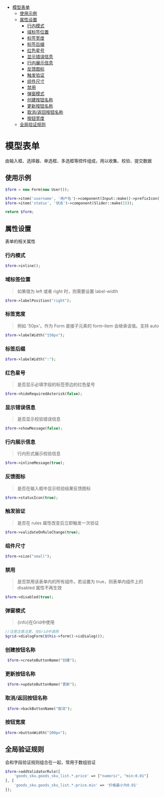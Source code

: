 - [模型表单](#模型表单)
  - [使用示例](#使用示例)
  - [属性设置](#属性设置)
    - [行内模式](#行内模式)
    - [域标签位置](#域标签位置)
    - [标签宽度](#标签宽度)
    - [标签后缀](#标签后缀)
    - [红色星号](#红色星号)
    - [显示错误信息](#显示错误信息)
    - [行内展示信息](#行内展示信息)
    - [反馈图标](#反馈图标)
    - [触发验证](#触发验证)
    - [组件尺寸](#组件尺寸)
    - [禁用](#禁用)
    - [弹窗模式](#弹窗模式)
    - [创建按钮名称](#创建按钮名称)
    - [更新按钮名称](#更新按钮名称)
    - [取消/返回按钮名称](#取消返回按钮名称)
    - [按钮宽度](#按钮宽度)
  - [全局验证规则](#全局验证规则)



# 模型表单

由输入框、选择器、单选框、多选框等控件组成，用以收集、校验、提交数据

## 使用示例

``` php
$form = new Form(new User());

$form->item('username', '用户名')->component(Input::make()->prefixIcon('el-icon-eleme'));
$form->item('status', '状态')->component(Slider::make(15));

return $form;
```

## 属性设置

表单的相关属性

### 行内模式

``` php
$form->inline();
```

### 域标签位置

> 如果值为 left 或者 right 时，则需要设置 label-width

``` php
$form->labelPosition("right");
```

### 标签宽度

> 例如 '50px'。作为 Form 直接子元素的 form-item 会继承该值。支持 auto

``` php
$form->labelWidth("150px");
```

### 标签后缀

``` php
$form->labelWidth(":");
```

### 红色星号

> 是否显示必填字段的标签旁边的红色星号

``` php
$form->hideRequiredAsterisk(false);
```

### 显示错误信息

> 是否显示校验错误信息

``` php
$form->showMessage(false);
```

### 行内展示信息

> 行内形式展示校验信息

``` php
$form->inlineMessage(true);
```

### 反馈图标

> 是否在输入框中显示校验结果反馈图标

``` php
$form->statusIcon(true);
```

### 触发验证

> 是否在 rules 属性改变后立即触发一次验证

``` php
$form->validateOnRuleChange(true);
```

### 组件尺寸

``` php
$form->size("small");
```

### 禁用

> 是否禁用该表单内的所有组件。若设置为 true，则表单内组件上的 disabled 属性不再生效

``` php
$form->disabled(true);
```

### 弹窗模式

> {info}在Grid中使用

```php
//注意注意注意，在Grid中调用
$grid->dialogForm($this->form()->isDialog());
```

### 创建按钮名称

```php
 $form->createButtonName("创建");
```

### 更新按钮名称

```php
 $form->updateButtonName("更新");
```

### 取消/返回按钮名称

```php
 $form->backButtonName("取消");
```

### 按钮宽度

```php
$form->buttonWidth("200px");
```
## 全局验证规则

会和字段验证规则组合在一起，常用于数组验证

```php
$form->addValidatorRule([
	'goods_sku.goods_sku_list.*.price' => ["numeric", "min:0.01"]
], [
	'goods_sku.goods_sku_list.*.price.min' => '价格最小为0.01'
]);
```
